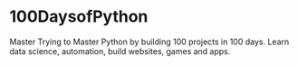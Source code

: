 # 100DaysofPython
Master Trying to Master Python by building 100 projects in 100 days. Learn data science, automation, build websites, games and apps.
